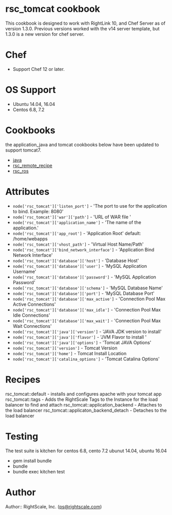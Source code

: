 # rsc_tomcat cookbook
This cookbook is designed to work with RightLink 10, and Chef Server as of version 1.3.0.
Previous versions worked with the v14 server template, but 1.3.0 is a new version for chef server.

# Chef
- Support Chef 12 or later.

# OS Support
* Ubuntu 14.04, 16.04
* Centos 6.8, 7.2

# Cookbooks
the application_java and tomcat cookbooks below have been updated to support tomcat7.  
* [java](https://github.com/agileorbit-cookbooks/java)
* [rsc_remote_recipe](https://github.com/rightscale-services-cookbooks/rsc_remote_recipe)
* [rsc_ros](https://github.com/rightscale-services-cookbooks/rsc_ros)

# Attributes
* `node['rsc_tomcat']['listen_port']` - 'The port to use for the application to bind. Example: 8080'
* `node['rsc_tomcat']['war']['path']` - 'URL of WAR file '
* `node['rsc_tomcat']['application_name']` - 'The name of the application.'
* `node['rsc_tomcat']['app_root']` - 'Application Root' default: /home/webapps
* `node['rsc_tomcat']['vhost_path']` - 'Virtual Host Name/Path'
* `node['rsc_tomcat']['bind_network_interface']` - 'Application Bind Network Interface'
* `node['rsc_tomcat']['database']['host']` - 'Database Host'
* `node['rsc_tomcat']['database']['user']` - 'MySQL Application Username'
* `node['rsc_tomcat']['database']['password']` - 'MySQL Application Password'
* `node['rsc_tomcat']['database']['schema']` - 'MySQL Database Name'
* `node['rsc_tomcat']['database']['port']` - 'MySQL Database Port'
* `node['rsc_tomcat']['database']['max_active']` - 'Connection Pool Max Active Connections'
* `node['rsc_tomcat']['database']['max_idle']` - 'Connection Pool Max Idle Connections'
* `node['rsc_tomcat']['database']['max_wait']` - 'Connection Pool Max Wait Connections'
* `node['rsc_tomcat']['java']['version']` - 'JAVA JDK version to install'
* `node['rsc_tomcat']['java']['flavor']` - 'JVM Flavor to install '
* `node['rsc_tomcat']['java']['options']` - 'Tomcat JAVA Options'
* `node['rsc_tomcat']['version']` - Tomcat Version
* `node['rsc_tomcat']['home']` - Tomcat Install Location
* `node['rsc_tomcat']['catalina_options']` - 'Tomcat Catalina Options'


# Recipes
rsc_tomcat::default - installs and configures apache with your tomcat app
rsc_tomcat::tags - Adds the RightScale Tags to the Instance for the load balancer to find
and attach
rsc_tomcat::application_backend - Attaches to the load balancer
rsc_tomcat::applicaton_backend_detach - Detaches to the load balancer

# Testing
The test suite is kitchen for centos 6.8, cento 7.2 ubunut 14.04, ubuntu 16.04

* gem install bundle
* bundle
* bundle exec kitchen test

# Author
Author:: RightScale, Inc. (<ps@rightscale.com>)
